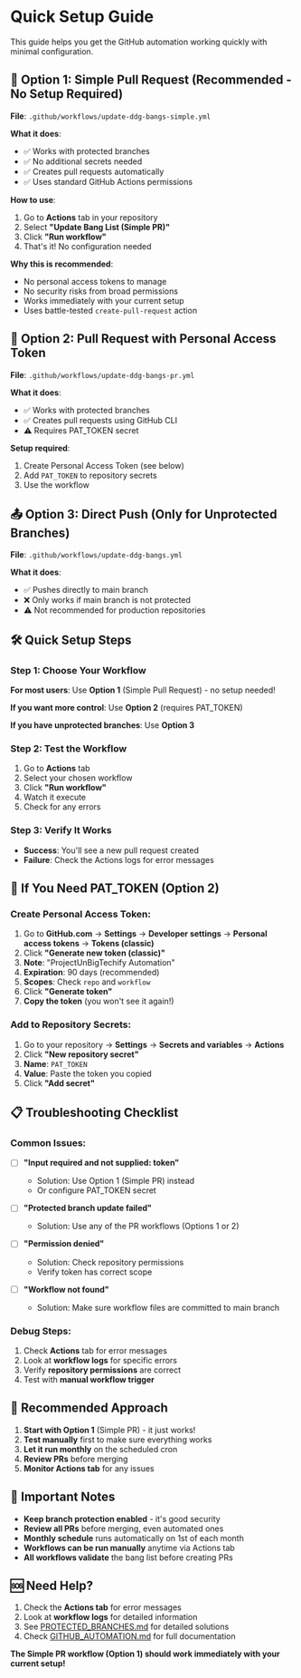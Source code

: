 # Quick Setup Guide

This guide helps you get the GitHub automation working quickly with minimal configuration.

## 🚀 **Option 1: Simple Pull Request (Recommended - No Setup Required)**

**File**: `.github/workflows/update-ddg-bangs-simple.yml`

**What it does**:
- ✅ Works with protected branches
- ✅ No additional secrets needed
- ✅ Creates pull requests automatically
- ✅ Uses standard GitHub Actions permissions

**How to use**:
1. Go to **Actions** tab in your repository
2. Select **"Update Bang List (Simple PR)"**
3. Click **"Run workflow"**
4. That's it! No configuration needed

**Why this is recommended**:
- No personal access tokens to manage
- No security risks from broad permissions
- Works immediately with your current setup
- Uses battle-tested `create-pull-request` action

## 🔑 **Option 2: Pull Request with Personal Access Token**

**File**: `.github/workflows/update-ddg-bangs-pr.yml`

**What it does**:
- ✅ Works with protected branches
- ✅ Creates pull requests using GitHub CLI
- ⚠️ Requires PAT_TOKEN secret

**Setup required**:
1. Create Personal Access Token (see below)
2. Add `PAT_TOKEN` to repository secrets
3. Use the workflow

## 📤 **Option 3: Direct Push (Only for Unprotected Branches)**

**File**: `.github/workflows/update-ddg-bangs.yml`

**What it does**:
- ✅ Pushes directly to main branch
- ❌ Only works if main branch is not protected
- ⚠️ Not recommended for production repositories

## 🛠️ **Quick Setup Steps**

### **Step 1: Choose Your Workflow**

**For most users**: Use **Option 1** (Simple Pull Request) - no setup needed!

**If you want more control**: Use **Option 2** (requires PAT_TOKEN)

**If you have unprotected branches**: Use **Option 3**

### **Step 2: Test the Workflow**

1. Go to **Actions** tab
2. Select your chosen workflow
3. Click **"Run workflow"**
4. Watch it execute
5. Check for any errors

### **Step 3: Verify It Works**

- **Success**: You'll see a new pull request created
- **Failure**: Check the Actions logs for error messages

## 🔧 **If You Need PAT_TOKEN (Option 2)**

### **Create Personal Access Token**:
1. Go to **GitHub.com** → **Settings** → **Developer settings** → **Personal access tokens** → **Tokens (classic)**
2. Click **"Generate new token (classic)"**
3. **Note**: "ProjectUnBigTechify Automation"
4. **Expiration**: 90 days (recommended)
5. **Scopes**: Check `repo` and `workflow`
6. Click **"Generate token"**
7. **Copy the token** (you won't see it again!)

### **Add to Repository Secrets**:
1. Go to your repository → **Settings** → **Secrets and variables** → **Actions**
2. Click **"New repository secret"**
3. **Name**: `PAT_TOKEN`
4. **Value**: Paste the token you copied
5. Click **"Add secret"**

## 📋 **Troubleshooting Checklist**

### **Common Issues**:

- [ ] **"Input required and not supplied: token"**
  - Solution: Use Option 1 (Simple PR) instead
  - Or configure PAT_TOKEN secret

- [ ] **"Protected branch update failed"**
  - Solution: Use any of the PR workflows (Options 1 or 2)

- [ ] **"Permission denied"**
  - Solution: Check repository permissions
  - Verify token has correct scope

- [ ] **"Workflow not found"**
  - Solution: Make sure workflow files are committed to main branch

### **Debug Steps**:
1. Check **Actions** tab for error messages
2. Look at **workflow logs** for specific errors
3. Verify **repository permissions** are correct
4. Test with **manual workflow trigger**

## 🎯 **Recommended Approach**

1. **Start with Option 1** (Simple PR) - it just works!
2. **Test manually** first to make sure everything works
3. **Let it run monthly** on the scheduled cron
4. **Review PRs** before merging
5. **Monitor Actions tab** for any issues

## 🚨 **Important Notes**

- **Keep branch protection enabled** - it's good security
- **Review all PRs** before merging, even automated ones
- **Monthly schedule** runs automatically on 1st of each month
- **Workflows can be run manually** anytime via Actions tab
- **All workflows validate** the bang list before creating PRs

## 🆘 **Need Help?**

1. Check the **Actions tab** for error messages
2. Look at **workflow logs** for detailed information
3. See [PROTECTED_BRANCHES.md](PROTECTED_BRANCHES.md) for detailed solutions
4. Check [GITHUB_AUTOMATION.md](GITHUB_AUTOMATION.md) for full documentation

**The Simple PR workflow (Option 1) should work immediately with your current setup!**
